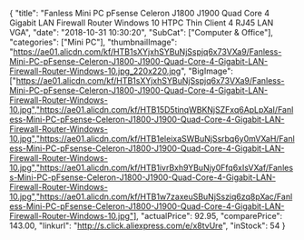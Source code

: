 {
	"title": "Fanless Mini PC pFsense Celeron J1800 J1900 Quad Core 4 Gigabit LAN Firewall Router Windows 10 HTPC Thin Client 4 RJ45 LAN VGA",
	"date": "2018-10-31 10:30:20",
	"SubCat": ["Computer & Office"],
	"categories": ["Mini PC"],
	"thumbnailImage": "https://ae01.alicdn.com/kf/HTB1sXYjxhSYBuNjSspjq6x73VXa9/Fanless-Mini-PC-pFsense-Celeron-J1800-J1900-Quad-Core-4-Gigabit-LAN-Firewall-Router-Windows-10.jpg_220x220.jpg",
	"BigImage": ["https://ae01.alicdn.com/kf/HTB1sXYjxhSYBuNjSspjq6x73VXa9/Fanless-Mini-PC-pFsense-Celeron-J1800-J1900-Quad-Core-4-Gigabit-LAN-Firewall-Router-Windows-10.jpg","https://ae01.alicdn.com/kf/HTB15D5tinqWBKNjSZFxq6ApLpXaI/Fanless-Mini-PC-pFsense-Celeron-J1800-J1900-Quad-Core-4-Gigabit-LAN-Firewall-Router-Windows-10.jpg","https://ae01.alicdn.com/kf/HTB1eleixaSWBuNjSsrbq6y0mVXaH/Fanless-Mini-PC-pFsense-Celeron-J1800-J1900-Quad-Core-4-Gigabit-LAN-Firewall-Router-Windows-10.jpg","https://ae01.alicdn.com/kf/HTB1ivrBxh9YBuNjy0Ffq6xIsVXaf/Fanless-Mini-PC-pFsense-Celeron-J1800-J1900-Quad-Core-4-Gigabit-LAN-Firewall-Router-Windows-10.jpg","https://ae01.alicdn.com/kf/HTB1w7zaxeuSBuNjSsziq6zq8pXac/Fanless-Mini-PC-pFsense-Celeron-J1800-J1900-Quad-Core-4-Gigabit-LAN-Firewall-Router-Windows-10.jpg"],
	"actualPrice": 92.95,
	"comparePrice": 143.00,
	"linkurl": "http://s.click.aliexpress.com/e/x8tvUre",
	"inStock": 54
}
